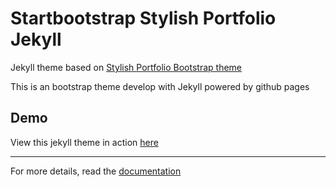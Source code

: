 # Startbootstrap Stylish Portfolio Jekyll

Jekyll theme based on [Stylish Portfolio Bootstrap theme ](https://startbootstrap.com/template-overviews/stylish-portfolio/)

This is an bootstrap theme develop with Jekyll powered by github pages

## Demo
View this jekyll theme in action [here](https://vidhyav656.github.io/startbootstrap-stylish-portfolio-jekyll/)

---------
For more details, read the [documentation](http://jekyllrb.com/)
